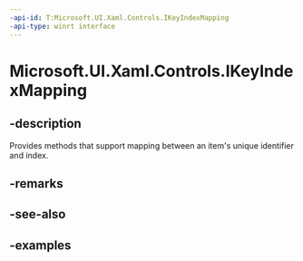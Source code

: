 ```yaml
---
-api-id: T:Microsoft.UI.Xaml.Controls.IKeyIndexMapping
-api-type: winrt interface
---
```


# Microsoft.UI.Xaml.Controls.IKeyIndexMapping

<!--
public interface IKeyIndexMapping
-->

## -description

Provides methods that support mapping between an item's unique identifier and index.

## -remarks

## -see-also

## -examples

